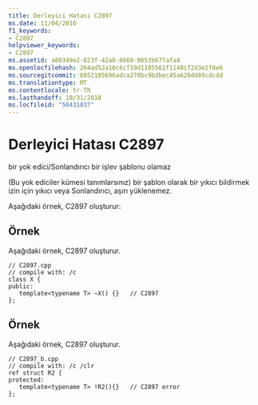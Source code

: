 ```yaml
---
title: Derleyici Hatası C2897
ms.date: 11/04/2016
f1_keywords:
- C2897
helpviewer_keywords:
- C2897
ms.assetid: a88349e2-823f-42a0-8660-0653b677afa4
ms.openlocfilehash: 264ad52a10c6cf19d1105561f1140cf2d3e2f8e6
ms.sourcegitcommit: 6052185696adca270bc9bdbec45a626dd89cdcdd
ms.translationtype: MT
ms.contentlocale: tr-TR
ms.lasthandoff: 10/31/2018
ms.locfileid: "50431037"
---
```

# <a name="compiler-error-c2897"></a>Derleyici Hatası C2897

bir yok edici/Sonlandırıcı bir işlev şablonu olamaz

(Bu yok ediciler kümesi tanımlarsınız) bir şablon olarak bir yıkıcı bildirmek izin için yıkıcı veya Sonlandırıcı, aşırı yüklenemez.

Aşağıdaki örnek, C2897 oluşturur:

## <a name="example"></a>Örnek

Aşağıdaki örnek, C2897 oluşturur.

```
// C2897.cpp
// compile with: /c
class X {
public:
   template<typename T> ~X() {}   // C2897
};
```

## <a name="example"></a>Örnek

Aşağıdaki örnek, C2897 oluşturur.

```
// C2897_b.cpp
// compile with: /c /clr
ref struct R2 {
protected:
   template<typename T> !R2(){}   // C2897 error
};
```